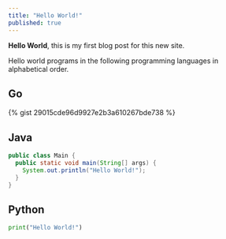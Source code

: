 ```yaml
---
title: "Hello World!"
published: true
---
```


**Hello World**, this is my first blog post for this new site.

Hello world programs in the following programming languages in alphabetical order.

## Go
{% gist 29015cde96d9927e2b3a610267bde738 %}

## Java
```java
public class Main {
  public static void main(String[] args) {
    System.out.println("Hello World!");
  }
}
```

## Python
```python
print("Hello World!")
```
